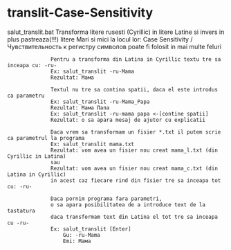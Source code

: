 # translit-Case-Sensitivity
salut_translit.bat 
                  Transforma litere rusesti (Cyrillic) in litere Latine si invers
                  in plus pastreaza(!!!) litere Mari si mici la locul lor: 
                              Case Sensitivity / Чувствительность к регистру символов
                  poate fi folosit in mai multe feluri

                  Pentru a transforma din Latina in Cyrillic textu tre sa inceapa cu: -ru-
                  Ex: salut_translit -ru-Mama
                  Rezultat: Мама
                  
                  Textul nu tre sa contina spatii, daca el este introdus ca parametru
                  Ex: salut_translit -ru-Mama_Papa
                  Rezultat: Мама Папа
                  Ex: salut_translit -ru-mama papa <-[contine spatii]
                  Rezultat: o sa apara mesaj de ajutor cu explicatii

                  Daca vrem sa transformam un fisier *.txt il putem scrie ca parametrul la programa
                  Ex: salut_translit mama.txt
                  Rezultat: vom avea un fisier nou creat mama_l.txt (din Cyrillic in Latina)
                  sau
                  Rezultat: vom avea un fisier nou creat mama_c.txt (din Latina in Cyrillic)
                  in acest caz fiecare rind din fisier tre sa inceapa tot cu: -ru-

                  Daca pornim programa fara parametri, 
                  o sa apara posibilitatea de a introduce text de la tastatura
                  daca transformam text din Latina el tot tre sa inceapa cu -ru-
                  Ex: salut_translit [Enter]
                      Gu: -ru-Mama
                      Emi: Мама
